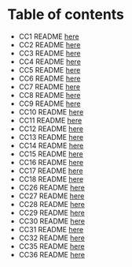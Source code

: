 # Table of contents

- CC1 README [here](./c-sharp/DataStructures/CodeChallenges/CodeChallenge01/README.md)
- CC2 README [here](./c-sharp/DataStructures/CodeChallenges/CodeChallenge02/README.md)
- CC3 README [here](./c-sharp/DataStructures/CodeChallenges/CodeChallenge03/README.md)
- CC4 README [here](https://docs.google.com/spreadsheets/d/1jREQWAxrhR0tEjMJ1Owq7sIFH3sUlrsF_BF-u3SYeZU/edit#gid=1233347917)
- CC5 README [here](./c-sharp/DataStructures/DataStructures/LinkedListImplementation/README.md)
- CC6 README [here](./c-sharp/DataStructures/DataStructures/CC6/README.md)
- CC7 README [here](./c-sharp/DataStructures/DataStructures/CC7/README.md)
- CC8 README [here](./c-sharp/DataStructures/CodeChallenges/CC8/README.md)
- CC9 README [here](https://docs.google.com/spreadsheets/d/1E8S0zWEEGJFo9ppVhg2PcPaGUVyshW4qzht54wDY1J4/edit#gid=2101043996)
- CC10 README [here](./c-sharp/DataStructures/DataStructures/StackAndQueueImplementation/README.md)
- CC11 README [here](./c-sharp/DataStructures/CodeChallenges/CC11/README.md)
- CC12 README [here](./c-sharp/DataStructures/CodeChallenges/CC12/README.md)
- CC13 README [here](./c-sharp/DataStructures/DataStructures/CC13/README.md)
- CC14 README [here](https://docs.google.com/spreadsheets/d/1Q9YT9CjAl23-ZKMhajtrXPh8rsK87S_8az9ZSElCSzQ/edit#gid=1074313662)
- CC15 README [here](./c-sharp/DataStructures/DataStructures/CC15/Trees/README.md)
- CC16 README [here](./c-sharp/DataStructures/DataStructures/CC15/Trees/READMECC16.md)
- CC17 README [here](./c-sharp/DataStructures/DataStructures/CC15/Trees/READMECC17.md)
- CC18 README [here](./c-sharp/DataStructures/DataStructures/CC15/Trees/READMECC18.md)
- CC26 README [here](./sortingCC/insertion/README.md)
- CC27 README [here](./sortingCC/merge/README.md)
- CC28 README [here](./sortingCC/Comparasion/README.md)
- CC29 README [here](https://docs.google.com/spreadsheets/d/1qGHFB6uEwKSxEN4PltRLC7_KUo1CHhGG7_9az5_2WzY/edit?usp=sharing)
- CC30 README [here](./c-sharp/DataStructures/README.md)
- CC31 README [here](./c-sharp/DataStructures/hashtable/CC31/README.md)
- CC32 README [here](./c-sharp/DataStructures/hashtable/CC32/README.md)
- CC35 README [here](./c-sharp/DataStructures/graphs/CC35/README.md)
- CC36 README [here](./c-sharp/DataStructures/graphs/CC36/README.md)
